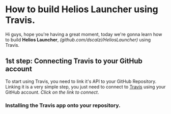 # How to build Helios Launcher using Travis.
Hi guys, hope you're having a great moment, today we're gonna learn how to build **Helios Launcher**, *(github.com/dscalzi/HeliosLauncher)* using Travis.

## 1st step: Connecting Travis to your GitHub account
To start using Travis, you need to link it's API to your GitHub Repository.
Linking it is a very simple step, you just need to connect to [Travis](https://travis-ci.com/signin) using your GitHub account. *Click on the link to connect*.
### Installing the Travis app onto your repository.

<!--stackedit_data:
eyJoaXN0b3J5IjpbLTU2NTY0NDA1Nl19
-->